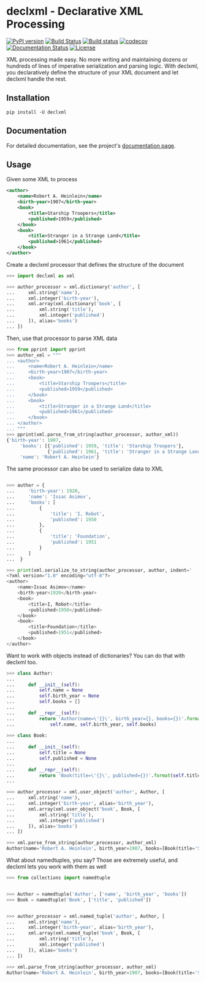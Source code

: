 # declxml - Declarative XML Processing
[![PyPI version](https://badge.fury.io/py/declxml.svg)](https://badge.fury.io/py/declxml)
[![Build Status](https://travis-ci.org/gatkin/declxml.svg?branch=master)](https://travis-ci.org/gatkin/declxml)
[![Build status](https://ci.appveyor.com/api/projects/status/00dndldkr0k2if5f/branch/master?svg=true)](https://ci.appveyor.com/project/gatkin/declxml/branch/master)
[![codecov](https://codecov.io/gh/gatkin/declxml/branch/master/graph/badge.svg)](https://codecov.io/gh/gatkin/declxml)
[![Documentation Status](https://readthedocs.org/projects/declxml/badge/?version=latest)](https://declxml.readthedocs.io/en/latest/?badge=latest)
[![License](https://img.shields.io/github/license/mashape/apistatus.svg)](https://pypi.python.org/pypi/declxml/)

XML processing made easy. No more writing and maintaining dozens or hundreds of lines of imperative serialization and parsing logic. With declxml, you declaratively define the structure of your XML document and let declxml handle the rest.

## Installation
```
pip install -U declxml
```

## Documentation
For detailed documentation, see the project's [documentation page](http://declxml.readthedocs.io/).

## Usage
Given some XML to process
```xml
<author>
    <name>Robert A. Heinlein</name>
    <birth-year>1907</birth-year>
    <book>
        <title>Starship Troopers</title>
        <published>1959</published>
    </book>
    <book>
        <title>Stranger in a Strange Land</title>
        <published>1961</published>
    </book>
</author>
```

Create a declxml processor that defines the structure of the document
```python
>>> import declxml as xml

>>> author_processor = xml.dictionary('author', [
...     xml.string('name'),
...     xml.integer('birth-year'),
...     xml.array(xml.dictionary('book', [
...         xml.string('title'),
...         xml.integer('published')
...     ]), alias='books')
... ])

```

Then, use that processor to parse XML data
```python
>>> from pprint import pprint
>>> author_xml = """
... <author>
...     <name>Robert A. Heinlein</name>
...     <birth-year>1907</birth-year>
...     <book>
...         <title>Starship Troopers</title>
...         <published>1959</published>
...     </book>
...     <book>
...         <title>Stranger in a Strange Land</title>
...         <published>1961</published>
...     </book>
... </author>
... """
>>> pprint(xml.parse_from_string(author_processor, author_xml))
{'birth-year': 1907,
     'books': [{'published': 1959, 'title': 'Starship Troopers'},
               {'published': 1961, 'title': 'Stranger in a Strange Land'}],
     'name': 'Robert A. Heinlein'}

```

The same processor can also be used to serialize data to XML
```python

>>> author = {
...     'birth-year': 1920,
...     'name': 'Issac Asimov',
...     'books': [
...         {
...             'title': 'I, Robot',
...             'published': 1950
...         },
...         {
...             'title': 'Foundation',
...             'published': 1951
...         }
...     ]
...  }

>>> print(xml.serialize_to_string(author_processor, author, indent='    '))
<?xml version="1.0" encoding="utf-8"?>
<author>
    <name>Issac Asimov</name>
    <birth-year>1920</birth-year>
    <book>
        <title>I, Robot</title>
        <published>1950</published>
    </book>
    <book>
        <title>Foundation</title>
        <published>1951</published>
    </book>
</author>

```

Want to work with objects instead of dictionaries? You can do that with declxml too.
```python
>>> class Author:
... 
...     def __init__(self):
...         self.name = None
...         self.birth_year = None
...         self.books = []
... 
...     def __repr__(self):
...         return 'Author(name=\'{}\', birth_year={}, books={})'.format(
...             self.name, self.birth_year, self.books)
 
>>> class Book:
... 
...     def __init__(self):
...         self.title = None
...         self.published = None
... 
...     def __repr__(self):
...         return 'Book(title=\'{}\', published={})'.format(self.title, self.published)
...

>>> author_processor = xml.user_object('author', Author, [
...     xml.string('name'),
...     xml.integer('birth-year', alias='birth_year'),
...     xml.array(xml.user_object('book', Book, [
...         xml.string('title'),
...         xml.integer('published')
...     ]), alias='books')
... ])

>>> xml.parse_from_string(author_processor, author_xml)
Author(name='Robert A. Heinlein', birth_year=1907, books=[Book(title='Starship Troopers', published=1959), Book(title='Stranger in a Strange Land', published=1961)])

```

What about namedtuples, you say? Those are extremely useful, and declxml lets you work with them as well
```python
>>> from collections import namedtuple


>>> Author = namedtuple('Author', ['name', 'birth_year', 'books'])
>>> Book = namedtuple('Book', ['title', 'published'])


>>> author_processor = xml.named_tuple('author', Author, [
...     xml.string('name'),
...     xml.integer('birth-year', alias='birth_year'),
...     xml.array(xml.named_tuple('book', Book, [
...         xml.string('title'),
...         xml.integer('published')
...     ]), alias='books')
... ])

>>> xml.parse_from_string(author_processor, author_xml)
Author(name='Robert A. Heinlein', birth_year=1907, books=[Book(title='Starship Troopers', published=1959), Book(title='Stranger in a Strange Land', published=1961)])

```
